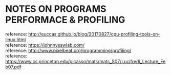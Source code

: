 # NOTES ON PROGRAMS PERFORMACE & PROFILING


reference: http://euccas.github.io/blog/20170827/cpu-profiling-tools-on-linux.html <br>
reference: https://johnnysswlab.com/ <br>
reference: http://www.pixelbeat.org/programming/profiling/ <br>
reference: https://www.cs.princeton.edu/picasso/mats/mats_S07/Lucifredi_Lecture_Feb07.pdf <br>



